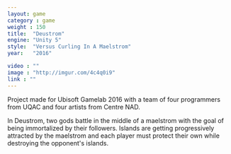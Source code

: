 ```yaml
---
layout: game
category : game
weight : 150
title:  "Deustrom"
engine: "Unity 5"
style:  "Versus Curling In A Maelstrom"
year:   "2016"

video : ""
image : "http://imgur.com/4c4q0i9"
link : ""
---
```

Project made for Ubisoft Gamelab 2016 with a team of four programmers from UQAC and four artists from Centre NAD. 

In Deustrom, two gods battle in the middle of a maelstrom with the goal of being immortalized by their followers. Islands are getting progressively attracted by the maelstrom and each player must protect their own while destroying the opponent's islands.